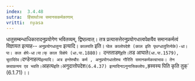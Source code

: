 ```yaml
---
index:  3.4.48
sutra:  हिंसार्थाञ्च समानसकर्मकाणाम्
vritti:  nyasa
---
```


धातुसम्बन्धाधिकारादनुप्रयोगेण भवितव्यम्, द्विष्ठत्वात्। तत्र प्रत्यासत्तेरनुप्रयोगधात्वपेक्षयैव समानकर्मत्वं विज्ञायत इत्याह-- `अनुप्रयोगधातुना` इत्यादि। `कालयति` इति। `प्वेल कालोपदेशे (काल इति पृथग्धातुरित्येके)-धा।पा। कल क्षेपे-धा।पा।फ् काल विक्षेपे (धा.पा.1880)। `दन्तताडम्` इति। `तड आघाते` (धा.पा.1579), चुरादिरेव। `दण्डेनाहत्य` इत्यादि। अत्र हन्तेश्चौरः कर्म , अनुप्रयोगधातोश्च गौरिति समानकर्मकत्वाभावः। तेन क्त्वाप्रत्यय एव भवति। `आहत्य` इति। `अनुदात्तोपदेश` (6.4.37) इत्यादिनाऽनुनासिकलोपः, `ह्रस्वस्य पिति कृति तुक्` (6.1.71)।।

